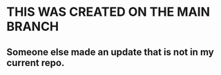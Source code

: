 # THIS WAS CREATED ON THE MAIN BRANCH

## Someone else made an update that is not in my current repo.
